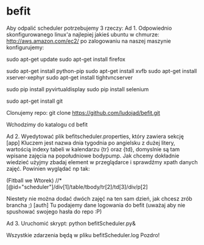 # befit
Aby odpalić scheduler potrzebujemy 3 rzeczy:
Ad 1. Odpowiednio skonfigurowanego linux'a najlepiej jakieś ubuntu w chmurze: http://aws.amazon.com/ec2/
po zalogowaniu na naszej maszynie konfigurujemy:

  sudo apt-get update
  sudo apt-get install firefox

  sudo apt-get install python-pip
  sudo apt-get install xvfb
  sudo apt-get install xserver-xephyr
  sudo apt-get install tightvncserver

  sudo pip install pyvirtualdisplay
  sudo pip install selenium

  sudo apt-get install git

Clonujemy repo: 
  git clone https://github.com/ludojad/befit.git

Wchodzimy do katalogu
  cd befit

Ad 2. Wyedytować plik befitscheduler.properties, który zawiera sekcję
[app]
Kluczem jest nazwa dnia tygodnia po angielsku z dużej litery, wartością indexy tabeli w kalendarzu {tr} oraz {td}, domyslnie są tam wpisane zajęcia na popołudniowe bodypump. Jak chcemy dokładnie wiedzieć użyjmy zbadaj element w przeglądarce i sprawdźmy xpath danych zajęć. Powinien wyglądać np tak:

(Fitball we Wtorek)
  //*[@id="scheduler"]/div[1]/table/tbody/tr[2]/td[3]/div/p[2]

Niestety nie można dodać dwóch zajęć na ten sam dzień, jak chcesz zrób brancha ;)
[auth]
Tu podajemy dane logowania do befit (uważaj aby nie spushować swojego hasła do repo :P)

Ad 3. Uruchomić skrypt:
  python befitScheduler.py&

Wszystkie zdarzenia będą w pliku befitScheduler.log
Pozdro!
